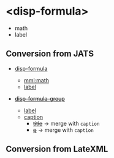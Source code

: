 # &lt;disp-formula>
* math
* label

## Conversion from JATS
* [disp-formula](https://jats.nlm.nih.gov/archiving/tag-library/1.1d1/n-tmx0.html)
	* [mml:math](https://jats.nlm.nih.gov/archiving/tag-library/1.1d1/n-cgn0.html)
	* [label](https://jats.nlm.nih.gov/archiving/tag-library/1.1d1/n-sqf0.html)

* ~~[disp-formula-group](https://jats.nlm.nih.gov/archiving/tag-library/1.1d1/n-v8v0.html)~~
	* [label](https://jats.nlm.nih.gov/archiving/tag-library/1.1d1/n-sqf0.html)
	* [caption](https://jats.nlm.nih.gov/archiving/tag-library/1.1d1/n-d580.html)
		* ~~[title](https://jats.nlm.nih.gov/archiving/tag-library/1.1d1/n-7fz0.html)~~ → merge with `caption`
		* ~~[p](https://jats.nlm.nih.gov/archiving/tag-library/1.1d1/n-7xd0.html)~~ → merge with `caption`

## Conversion from LateXML
